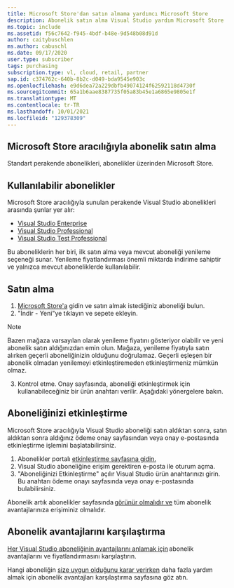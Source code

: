 ```yaml
---
title: Microsoft Store'dan satın almama yardımcı Microsoft Store
description: Abonelik satın alma Visual Studio yardım Microsoft Store
ms.topic: include
ms.assetid: f56c7642-f945-4bdf-b48e-9d548b08d91d
author: caitybuschlen
ms.author: cabuschl
ms.date: 09/17/2020
user.type: subscriber
tags: purchasing
subscription.type: vl, cloud, retail, partner
sap.id: c374762c-640b-8b2c-d049-bda9545e903c
ms.openlocfilehash: e9d6dea72a229dbfb49074124f62592118d4730f
ms.sourcegitcommit: 65a1b6aae8387735f05a83b45e1a6865e9805e1f
ms.translationtype: MT
ms.contentlocale: tr-TR
ms.lasthandoff: 10/01/2021
ms.locfileid: "129378309"
---
```

## <a name="purchase-subscriptions-through-microsoft-store"></a>Microsoft Store aracılığıyla abonelik satın alma 

Standart perakende abonelikleri, abonelikler üzerinden Microsoft Store.  

## <a name="subscriptions-available"></a>Kullanılabilir abonelikler 

Microsoft Store aracılığıyla sunulan perakende Visual Studio abonelikleri arasında şunlar yer alır: 

* [Visual Studio Enterprise](https://www.microsoft.com/p/visual-studio-enterprise-subscription/dg7gmgf0dst4?activetab=pivot%3aoverviewtab)
* [Visual Studio Professional](https://www.microsoft.com/p/visual-studio-professional-subscription/dg7gmgf0dst3?activetab=pivot%3aoverviewtab) 
* [Visual Studio Test Professional](https://www.microsoft.com/p/visual-studio-test-professional-subscription/dg7gmgf0dst6?activetab=pivot%3aoverviewtab)

Bu aboneliklerin her biri, ilk satın alma veya mevcut aboneliği yenileme seçeneği sunar. Yenileme fiyatlandırması önemli miktarda indirime sahiptir ve yalnızca mevcut aboneliklerde kullanılabilir.  

## <a name="how-to-purchase"></a>Satın alma 

1. [Microsoft Store'a](https://www.microsoft.com/store) gidin ve satın almak istediğiniz aboneliği bulun.
2. "İndir - Yeni"ye tıklayın ve sepete ekleyin. 

> [!NOTE] 
> 
> Bazen mağaza varsayılan olarak yenileme fiyatını gösteriyor olabilir ve yeni abonelik satın aldığınızdan emin olun. Mağaza, yenileme fiyatıyla satın alırken geçerli aboneliğinizin olduğunu doğrulamaz. Geçerli eşleşen bir abonelik olmadan yenilemeyi etkinleştiremeden etkinleştirmeniz mümkün olmaz.

3. Kontrol etme. Onay sayfasında, aboneliği etkinleştirmek için kullanabileceğiniz bir ürün anahtarı verilir. Aşağıdaki yönergelere bakın. 

## <a name="how-to-activate-your-subscription"></a>Aboneliğinizi etkinleştirme 

Microsoft Store aracılığıyla Visual Studio aboneliği satın aldıktan sonra, satın aldıktan sonra aldığınız ödeme onay sayfasından veya onay e-postasında etkinleştirme işlemini başlatabilirsiniz. 

1. Abonelikler portalı [etkinleştirme sayfasına gidin.](https://my.visualstudio.com/subscriptions/activate)
1. Visual Studio aboneliğine erişim gerektiren e-posta ile oturum açma. 
1. "Aboneliğinizi Etkinleştirme" açılır Visual Studio ürün anahtarınızı girin. Bu anahtarı ödeme onayı sayfasında veya onay e-postasında bulabilirsiniz. 

Abonelik artık abonelikler sayfasında [görünür olmalıdır ve](https://my.visualstudio.com/subscriptions) tüm abonelik avantajlarınıza erişiminiz olmalıdır. 

## <a name="compare-subscription-benefits"></a>Abonelik avantajlarını karşılaştırma

[Her Visual Studio aboneliğinin avantajlarını anlamak için](https://visualstudio.microsoft.com/vs/pricing/) abonelik avantajlarını ve fiyatlandırmasını karşılaştırın. 

Hangi aboneliğin [size uygun olduğunu karar verirken](https://visualstudio.microsoft.com/vs/benefits/) daha fazla yardım almak için abonelik avantajları karşılaştırma sayfasına göz atın.